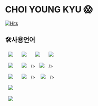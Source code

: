 # CHOI YOUNG KYU :scream:

[![Hits](https://hits.seeyoufarm.com/api/count/incr/badge.svg?url=https%3A%2F%2Fgithub.com%2Fmpd253%2Fchoiyoungkyu&count_bg=%2355D9D5&title_bg=%2350C5CE&icon=&icon_color=%23E7E7E7&title=hits&edge_flat=false)](https://hits.seeyoufarm.com)

<h2>🛠사용언어</h2>
<div>
  <img src="https://img.shields.io/badge/Java-007396?style=flat-square&logo=Java&logoColor=white" style="height : auto; margin-left : 10px; margin-right : 10px;"/></a>&nbsp;
  <img src="https://img.shields.io/badge/Python-3776AB?style=flat-square&logo=Python&logoColor=white" style="height : auto; margin-left : 10px; margin-right : 10px;"/></a>&nbsp;
  <img src="https://img.shields.io/badge/HTML5-E34F26?style=flat-square&logo=HTML5&logoColor=white" style="height : auto; margin-left : 10px; margin-right : 10px;"/></a>&nbsp;
  <img src="https://img.shields.io/badge/JavaScript-F7DF1E?style=flat-square&logo=JavaScript&logoColor=white" style="height : auto; margin-left : 10px; margin-right : 10px;"/></a>&nbsp;<br/><br/>
  <img src="https://img.shields.io/badge/React-61DAFB?style=flat-square&logo=React&logoColor=black" style="height : auto; margin-left : 10px; margin-right : 10px;"/></a>&nbsp;
  <img src="https://img.shields.io/badge/React Native-61DAFB?style=flat-square&logo=React&logoColor=black" style="height : auto; margin-left : 10px; margin-right : 10px;"/></a>&nbsp;/>
  <img src="https://img.shields.io/badge/Expo-000000?style=flat-square&logo=Expo&logoColor=white" style="height : auto; margin-left : 10px; margin-right : 10px;"/></a>&nbsp;/></a>&nbsp;<br/><br/>
  <img src="https://img.shields.io/badge/CSS3-1572B6?style=flat-square&logo=CSS3&logoColor=white" style="height : auto; margin-left : 10px; margin-right : 10px;"/></a>&nbsp;
  <img src="https://img.shields.io/badge/Sass-CC6699?style=flat-square&logo=Sass&logoColor=white" style="height : auto; margin-left : 10px; margin-right : 10px;"/></a>&nbsp;/></a>&nbsp;
  <img src="https://img.shields.io/badge/styled components-DB7093?style=flat-square&logo=styled-components&logoColor=white" style="height : auto; margin-left : 10px; margin-right : 10px;"/></a>&nbsp;/></a>&nbsp;<br/><br/>
  <img src="https://img.shields.io/badge/MySQL-4479A1?style=flat-square&logo=MySQL&logoColor=white" style="height : auto; margin-left : 10px; margin-right : 10px;"/></a>&nbsp;<br/><br/>
  <img src="https://img.shields.io/badge/GitHub-181717?style=flat-square&logo=GitHub&logoColor=white" style="height : auto; margin-left : 10px; margin-right : 10px;"/></a>&nbsp;
</div>
